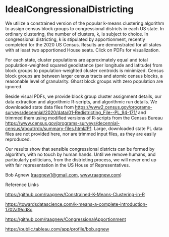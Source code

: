 # IdealCongressionalDistricting

We utilize a constrained version of the popular k-means clustering algorithm to assign census block groups to congressional districts in each US state.  In ordinary clustering, the number of clusters, k, is subject to choice.  In congressional districting, k is stipulated by apportionment, recently completed for the 2020 US Census.  Results are demonstrated for all states with at least two apportioned House seats.  Click on PDFs for visualization.

For each state, cluster populations are approximately equal and total population-weighted squared geodistance (per longitude and latitude) from block groups to population-weighted cluster centroids is minimized.  Census block groups are between larger census tracts and atomic census blocks, a reasonable level of granularity.  Ghost block groups with zero population are ignored.

Beside visual PDFs, we provide block group cluster assignment details, our data extraction and algorithmic R-scripts, and algorithmic run details.  We downloaded state data files from https://www2.census.gov/programs-surveys/decennial/2020/data/01-Redistricting_File--PL_94-171/ and trimmed them using modified versions of R-scripts from the Census Bureau https://www.census.gov/programs-surveys/decennial-census/about/rdo/summary-files.html#P1.  Large, downloaded state PL data files are not provided here, nor are trimmed input files, as they are easily reproduced.

Our results show that sensible congressional districts can be formed by algorithm, with no touch by human hands.  Until we remove humans, and particularly politicians, from the districting process, we will never end up with fair representation in the US House of Representatives.

Bob Agnew (raagnew1@gmail.com, www.raagnew.com)

Reference Links

https://github.com/raagnew/Constrained-K-Means-Clustering-in-R

https://towardsdatascience.com/k-means-a-complete-introduction-1702af9cd8c

https://github.com/raagnew/CongressionalApportionment

https://public.tableau.com/app/profile/bob.agnew

